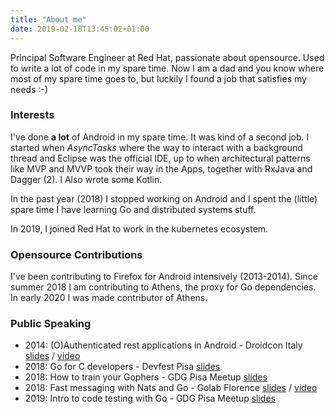```yaml
---
title: "About me"
date: 2019-02-18T13:45:02+01:00
---
```



Principal Software Engineer at Red Hat, passionate about opensource. Used to write a lot of code in my spare time. Now I am a dad and you know where most of my spare time goes to, but luckily I found a job that satisfies my needs :-)

### Interests

I've done **a lot** of Android in my spare time. It was kind of a second job. I started when *AsyncTasks* where the way to interact with a background thread and Eclipse was the official IDE, up to when architectural patterns like MVP and MVVP took their way in the Apps, together with RxJava and Dagger (2). I Also wrote some Kotlin.

In the past year (2018) I stopped working on Android and I spent the (little) spare time I have learning  Go and distributed systems stuff.

In 2019, I joined Red Hat to work in the kubernetes ecosystem.

### Opensource Contributions

I've been contributing to Firefox for Android intensively (2013-2014). Since summer 2018 I am contributing to Athens, the proxy for Go dependencies. In early 2020 I was made contributor of Athens.

### Public Speaking
- 2014: (O)Authenticated rest applications in Android - Droidcon Italy [slides](https://speakerdeck.com/fedepaol/o-authenticated-rest-interaction-in-android) / [video](https://www.youtube.com/watch?v=qmci4wr0x8U)
- 2018: Go for C developers - Devfest Pisa [slides](https://talks.godoc.org/github.com/fedepaol/go-for-c-devs-talk/goforcdevs.slide)
- 2018: How to train your Gophers - GDG Pisa Meetup [slides](https://talks.godoc.org/github.com/fedepaol/howtotrainyourgophers/howtotrainyourgophers.slide)
- 2018: Fast messaging with Nats and Go - Golab Florence [slides](https://speakerdeck.com/fedepaol/fast-messaging-with-nats-and-go) / [video](https://www.youtube.com/watch?v=GGSO5SGM94A)
- 2019: Intro to code testing with Go - GDG Pisa Meetup [slides](https://talks.godoc.org/github.com/golangtalks/testingwithgo/testingwithgo.slide)


